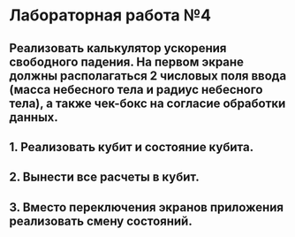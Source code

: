 # Лабораторная работа №4

## Реализовать калькулятор ускорения свободного падения. На первом экране должны располагаться 2 числовых поля ввода (масса небесного тела и радиус небесного тела), а также чек-бокс на согласие обработки данных.  
## 1. Реализовать кубит и состояние кубита. 
## 2. Вынести все расчеты в кубит. 
## 3. Вместо переключения экранов приложения реализовать смену состояний.


